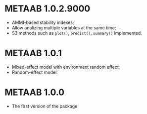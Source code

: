 # METAAB 1.0.2.9000
* AMMI-based stability indexes;
* Allow analizing multiple variables at the same time;
* S3 methods such as `plot()`, `predict()`, `summary()` implemented.

# METAAB 1.0.1

* Mixed-effect model with environment random effect;
* Random-effect model.

# METAAB 1.0.0

* The first version of the package
